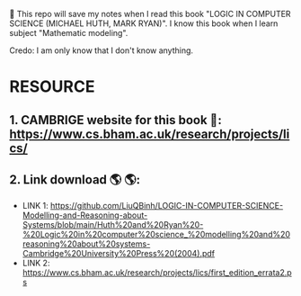 :rocket:
This repo will save my notes when I read this book "LOGIC IN COMPUTER SCIENCE (MICHAEL HUTH, MARK RYAN)".
I know this book when I learn subject "Mathematic modeling".

Credo: I am only know that I don't know anything.

# RESOURCE
## 1. CAMBRIGE website for this book :book:: https://www.cs.bham.ac.uk/research/projects/lics/

## 2. Link download :earth_americas: :earth_americas:: 
- LINK 1: https://github.com/LiuQBinh/LOGIC-IN-COMPUTER-SCIENCE-Modelling-and-Reasoning-about-Systems/blob/main/Huth%20and%20Ryan%20-%20Logic%20in%20computer%20science_%20modelling%20and%20reasoning%20about%20systems-Cambridge%20University%20Press%20(2004).pdf
- LINK 2: https://www.cs.bham.ac.uk/research/projects/lics/first_edition_errata2.ps

